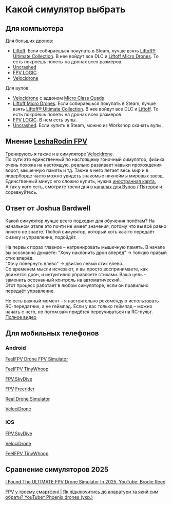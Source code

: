 # Какой симулятор выбрать

## Для компьютера
Для больших дронов:  
- [Liftoff](Liftoff.md). Если собираешься покупать в Steam, лучше взять [Liftoff® Ultimate Collection](https://store.steampowered.com/bundle/24029/Liftoff_Ultimate_Collection/). В нее войдут все DLC и [Liftoff Micro Drones](Liftoff_Microdrones.md). То есть покроешь полеты на дронах всех размеров.     
- [Uncrashed](Uncrashed.md)  
- [FPV LOGIC](FPV_LOGIC.md)
- [Velocidrone](Velocidrone.md)

Для вупов:  
- [Velocidrone](Velocidrone.md) с аддоном [Micro Class Quads](https://www.velocidrone.com/shop/premium_content/14)    
- [Liftoff Micro Drones](Liftoff_Microdrones.md). Если собираешься покупать в Steam, лучше взять [Liftoff® Ultimate Collection](https://store.steampowered.com/bundle/24029/Liftoff_Ultimate_Collection/). В нее войдут все DLC и [Liftoff](Liftoff.md). То есть покроешь полеты на дронах всех размеров.  
- [FPV LOGIC](FPV_LOGIC.md). В нем есть вупы. 
- [Uncrashed](Uncrashed.md). Если купить в Steam, можно из Workshop скачать вупы.  


## Мнение [LeshaRodin FPV](https://t.me/FPVSHIT)
Тренируюсь я также и в симуляторе [Velocidrone](https://www.velocidrone.com/).  
По сути это единственный по настоящему гоночный симулятор, физика очень похожа на настоящую, реально развивает навыки прохождения ворот, мышечную память и тд. Также в него летает весь мир и в лидерборде часто можно увидеть знакомые никнеймы мировых звезд.  
Единственный минус его сложно купить, нужна [иностранная карта.](https://t.me/FPVSHIT/599)  
А так у кого есть, смотрите треки дня в [каналах для Вупов](https://t.me/velocidrone_whoop) / [Пятерок](https://t.me/velocidrone) и соревнуйтесь.


## Ответ от **Joshua Bardwell**
Какой симулятор лучше всего подходит для обучения полётам?
На начальном этапе это почти не имеет значения, потому что вы всё равно ничего не знаете. Любой симулятор, который хоть как-то передаёт физику и управление, подойдёт.

На первых порах главное – натренировать мышечную память. В начале вы осознанно думаете:
"Хочу наклонить дрон вперёд" → толкаю правый стик вперёд.  
"Хочу повернуть влево" → двигаю левый стик влево.  
Со временем мысли исчезают, и вы просто воспринимаете, как движется дрон, и интуитивно управляете стиками. Ваша цель – заменить осознанный контроль на автоматический.  
Этот процесс работает в любом симуляторе, если он правильно передаёт управление.

Но есть важный момент – я настоятельно рекомендую использовать RC-передатчик, а не геймпад. Если у вас только геймпад – можно начать с него, но потом вам придётся переучиваться на RC-пульт.
[Полное видео](https://www.youtube.com/watch?v=BxK66G6DsIg)

## Для мобильных телефонов

### Android
[FeelFPV Drone FPV Simulator](https://play.google.com/store/apps/details?id=com.FullFocusStudio.FeelFPV&hl=ru)

[FeelFPV TinyWhoop](https://play.google.com/store/apps/details?id=com.FullFocusStudio.FeelFPVTinyWhoop&hl=en)

[FPV.SkyDive](https://play.google.com/store/apps/details?id=com.Orqa.FPVSkyDive)

[FPV Freerider](https://play.google.com/store/apps/details?id=com.Freeride.Freerider)

[Real Drone Simulator](https://www.realdronesimulator.com/downloads)

[VelociDrone](https://play.google.com/store/apps/details?id=com.velocidrone.velocidrone)

### iOS
[FPV.SkyDive](https://apps.apple.com/us/app/orqa-fpv-skydive/id1577007626)

[VelociDrone](https://apps.apple.com/us/app/velocidrone/id1612444734)

[FeelFPV TinyWhoop](https://apps.apple.com/us/app/feelfpv-tinywhoop/id6502591659)


## Сравнение симуляторов 2025

[I Found The ULTIMATE FPV Drone Simulator In 2025. YouTube: Brodie Reed](https://www.youtube.com/watch?v=QwtvvKNzR4Y)

[FPV у твоєму смартфоні | Як підключитись до апаратури та який сим обрати? YouTube^ Phoenix drones (укр.)](https://www.youtube.com/watch?v=o6ETQt9F9jI)
